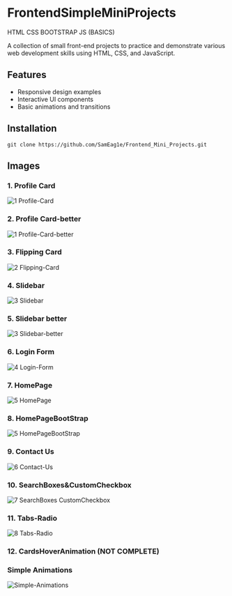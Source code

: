 # FrontendSimpleMiniProjects
HTML CSS BOOTSTRAP JS (BASICS)

A collection of small front-end projects to practice and demonstrate various web development skills using HTML, CSS, and JavaScript.

## Features
* Responsive design examples
* Interactive UI components
* Basic animations and transitions

## Installation
```
git clone https://github.com/SamEag1e/Frontend_Mini_Projects.git
```

## Images

### 1. Profile Card
![1  Profile-Card](0.images/1.ProfileCard.png)

### 2. Profile Card-better
![1  Profile-Card-better](0.images/2.ProfileCardBetter.png)

### 3. Flipping Card
![2  Flipping-Card](0.images/3.FlippingCard.png)

### 4. Slidebar
![3  Slidebar](0.images/4.Slidebar.png)

### 5. Slidebar better
![3  Slidebar-better](0.images/5.SlidebarBetter.png)

### 6. Login Form
![4  Login-Form](0.images/6.LoginForm.png)

### 7. HomePage
![5  HomePage](0.images/7.HomePage.png)

### 8. HomePageBootStrap
![5  HomePageBootStrap](0.images/8.HomePageBootStrap.png)

### 9. Contact Us
![6  Contact-Us](0.images/9.ContactUs.png)

### 10. SearchBoxes&CustomCheckbox
![7  SearchBoxes CustomCheckbox](0.images/10.SearchBoxes&CustomCheckbox.png)

### 11. Tabs-Radio
![8  Tabs-Radio](0.images/11.TabsRadio.png)

### 12. CardsHoverAnimation (NOT COMPLETE)

### Simple Animations
![Simple-Animations](0.images/SimpleAnimations.png)
